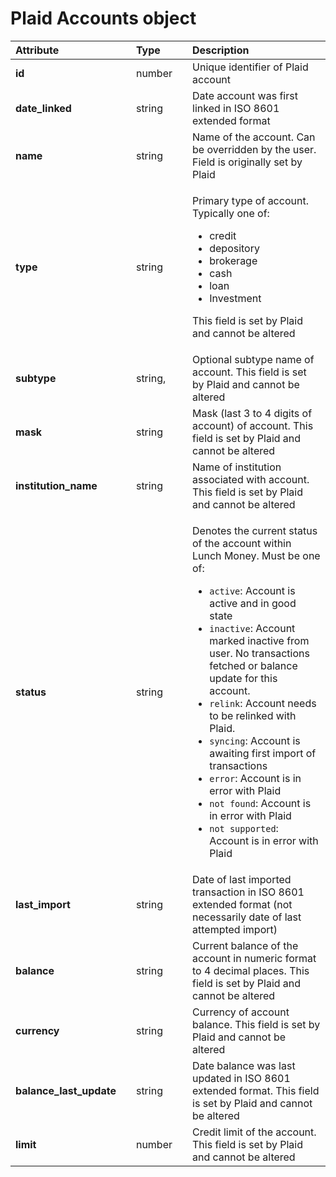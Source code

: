 # Plaid Accounts object

<table>
  <thead>
    <tr>
      <th style="text-align:left"><b>Attribute</b>
      </th>
      <th style="text-align:left"></th>
      <th style="text-align:left"><b>Type</b>
      </th>
      <th style="text-align:left"></th>
      <th style="text-align:left"><b>Description</b>
      </th>
    </tr>
  </thead>
  <tbody>
    <tr>
      <td style="text-align:left"><b>id</b>
      </td>
      <td style="text-align:left"></td>
      <td style="text-align:left">number</td>
      <td style="text-align:left"></td>
      <td style="text-align:left">Unique identifier of Plaid account</td>
    </tr>
    <tr>
      <td style="text-align:left"><b>date_linked</b>
      </td>
      <td style="text-align:left"></td>
      <td style="text-align:left">string</td>
      <td style="text-align:left"></td>
      <td style="text-align:left">Date account was first linked in ISO 8601 extended format</td>
    </tr>
    <tr>
      <td style="text-align:left"><b>name</b>
      </td>
      <td style="text-align:left"></td>
      <td style="text-align:left">string</td>
      <td style="text-align:left"></td>
      <td style="text-align:left">Name of the account. Can be overridden by the user. Field is originally
        set by Plaid</td>
    </tr>
    <tr>
      <td style="text-align:left"><b>type</b>
      </td>
      <td style="text-align:left"></td>
      <td style="text-align:left">string</td>
      <td style="text-align:left"></td>
      <td style="text-align:left">
        <p>Primary type of account. Typically one of:</p>
        <ul>
          <li>credit</li>
          <li>depository</li>
          <li>brokerage</li>
          <li>cash</li>
          <li>loan</li>
          <li>Investment</li>
        </ul>
        <p>This field is set by Plaid and cannot be altered</p>
      </td>
    </tr>
    <tr>
      <td style="text-align:left"><b>subtype</b>
      </td>
      <td style="text-align:left"></td>
      <td style="text-align:left">string,</td>
      <td style="text-align:left"></td>
      <td style="text-align:left">Optional subtype name of account. This field is set by Plaid and cannot
        be altered</td>
    </tr>
    <tr>
      <td style="text-align:left"><b>mask</b>
      </td>
      <td style="text-align:left"></td>
      <td style="text-align:left">string</td>
      <td style="text-align:left"></td>
      <td style="text-align:left">Mask (last 3 to 4 digits of account) of account. This field is set by
        Plaid and cannot be altered</td>
    </tr>
    <tr>
      <td style="text-align:left"><b>institution_name</b>
      </td>
      <td style="text-align:left"></td>
      <td style="text-align:left">string</td>
      <td style="text-align:left"></td>
      <td style="text-align:left">Name of institution associated with account. This field is set by Plaid
        and cannot be altered</td>
    </tr>
    <tr>
      <td style="text-align:left"><b>status</b>
      </td>
      <td style="text-align:left"></td>
      <td style="text-align:left">string</td>
      <td style="text-align:left"></td>
      <td style="text-align:left">
        <p>Denotes the current status of the account within Lunch Money. Must be
          one of:</p>
        <ul>
          <li><code>active</code>: Account is active and in good state</li>
          <li><code>inactive</code>: Account marked inactive from user. No transactions
            fetched or balance update for this account.</li>
          <li><code>relink</code>: Account needs to be relinked with Plaid.</li>
          <li><code>syncing</code>: Account is awaiting first import of transactions</li>
          <li><code>error</code>: Account is in error with Plaid</li>
          <li><code>not found</code>: Account is in error with Plaid</li>
          <li><code>not supported</code>: Account is in error with Plaid</li>
        </ul>
      </td>
    </tr>
    <tr>
      <td style="text-align:left"><b>last_import</b>
      </td>
      <td style="text-align:left"></td>
      <td style="text-align:left">string</td>
      <td style="text-align:left"></td>
      <td style="text-align:left">Date of last imported transaction in ISO 8601 extended format (not necessarily
        date of last attempted import)</td>
    </tr>
    <tr>
      <td style="text-align:left"><b>balance</b>
      </td>
      <td style="text-align:left"></td>
      <td style="text-align:left">string</td>
      <td style="text-align:left"></td>
      <td style="text-align:left">Current balance of the account in numeric format to 4 decimal places.
        This field is set by Plaid and cannot be altered</td>
    </tr>
    <tr>
      <td style="text-align:left"><b>currency</b>
      </td>
      <td style="text-align:left"></td>
      <td style="text-align:left">string</td>
      <td style="text-align:left"></td>
      <td style="text-align:left">Currency of account balance. This field is set by Plaid and cannot be
        altered</td>
    </tr>
    <tr>
      <td style="text-align:left"><b>balance_last_update</b>
      </td>
      <td style="text-align:left"></td>
      <td style="text-align:left">string</td>
      <td style="text-align:left"></td>
      <td style="text-align:left">Date balance was last updated in ISO 8601 extended format. This field
        is set by Plaid and cannot be altered</td>
    </tr>
    <tr>
      <td style="text-align:left"><b>limit</b>
      </td>
      <td style="text-align:left"></td>
      <td style="text-align:left">number</td>
      <td style="text-align:left"></td>
      <td style="text-align:left">Credit limit of the account. This field is set by Plaid and cannot be
        altered</td>
    </tr>
  </tbody>
</table>